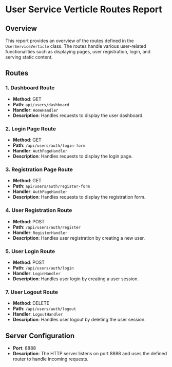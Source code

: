 # User Service Verticle Routes Report

## Overview
This report provides an overview of the routes defined in the `UserServiceVerticle` class. The routes handle various user-related functionalities such as displaying pages, user registration, login, and serving static content.

## Routes

### 1. Dashboard Route
- **Method**: GET
- **Path**: `api/users/dashboard`
- **Handler**: `HomeHandler`
- **Description**: Handles requests to display the user dashboard.

### 2. Login Page Route
- **Method**: GET
- **Path**: `/api/users/auth/login-form`
- **Handler**: `AuthPageHandler`
- **Description**: Handles requests to display the login page.

### 3. Registration Page Route
- **Method**: GET
- **Path**: `api/users/auth/register-form`
- **Handler**: `AuthPageHandler`
- **Description**: Handles requests to display the registration form.

### 4. User Registration Route
- **Method**: POST
- **Path**: `/api/users/auth/register`
- **Handler**: `RegisterHandler`
- **Description**: Handles user registration by creating a new user.

### 5. User Login Route
- **Method**: POST
- **Path**: `/api/users/auth/login`
- **Handler**: `LoginHandler`
- **Description**: Handles user login by creating a user session.

### 7. User Logout Route
- **Method**: DELETE
- **Path**: `/api/users/auth/logout`
- **Handler**: `LogoutHandler`
- **Description**: Handles user logout by deleting the user session.

## Server Configuration
- **Port**: 8888
- **Description**: The HTTP server listens on port 8888 and uses the defined router to handle incoming requests.